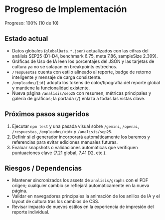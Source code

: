 # Progreso de Implementación
<!-- progress:start -->
Progreso: 100% (10 de 10)
<!-- progress:end -->

## Estado actual
- Datos globales (`globalData.*.json`) actualizados con las cifras del análisis SEP25 (D1–D4, benchmark 6.75, meta 7.86, sampleSize 2.399).
- Gráficas de Uso de IA leen los porcentajes del JSON y las tarjetas de cultura ya no se solapan en breakpoints estrechos.
- `/respuestas` cuenta con estilo alineado al reporte, badge de retorno inteligente y mensaje de carga consistente.
- `/empleados/[id]` adopta los tokens de color/tipografía del reporte global y mantiene la funcionalidad existente.
- Nueva página `/analisis/sep25` con resumen, métricas principales y galería de gráficos; la portada (`/`) enlaza a todas las vistas clave.

## Próximos pasos sugeridos
1. Ejecutar `npm test` y una pasada visual sobre `/gemini`, `/openai`, `/respuestas`, `/empleados/<id>` y `/analisis/sep25`.
2. Definir si el generador incorporará automáticamente los baremos y referencias para evitar ediciones manuales futuras.
3. Evaluar snapshots o validaciones automáticas que verifiquen puntuaciones clave (7.21 global, 7.41 D2, etc.).

## Riesgos / Dependencias
- Mantener sincronizados los assets de `analisis/graphs` con el PDF origen; cualquier cambio se reflejará automáticamente en la nueva página.
- Validar en navegadores principales la animación de los anillos de IA y el layout de cultura tras los cambios de CSS.
- Revisar impacto de nuevos estilos en la experiencia de impresión del reporte individual.
